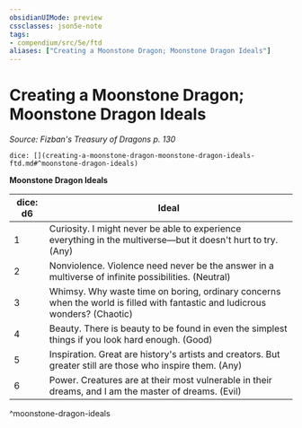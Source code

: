 ```yaml
---
obsidianUIMode: preview
cssclasses: json5e-note
tags:
- compendium/src/5e/ftd
aliases: ["Creating a Moonstone Dragon; Moonstone Dragon Ideals"]
---
```

# Creating a Moonstone Dragon; Moonstone Dragon Ideals
*Source: Fizban's Treasury of Dragons p. 130* 

`dice: [](creating-a-moonstone-dragon-moonstone-dragon-ideals-ftd.md#^moonstone-dragon-ideals)`

**Moonstone Dragon Ideals**

| dice: d6 | Ideal |
|----------|-------|
| 1 | Curiosity. I might never be able to experience everything in the multiverse—but it doesn't hurt to try. (Any) |
| 2 | Nonviolence. Violence need never be the answer in a multiverse of infinite possibilities. (Neutral) |
| 3 | Whimsy. Why waste time on boring, ordinary concerns when the world is filled with fantastic and ludicrous wonders? (Chaotic) |
| 4 | Beauty. There is beauty to be found in even the simplest things if you look hard enough. (Good) |
| 5 | Inspiration. Great are history's artists and creators. But greater still are those who inspire them. (Any) |
| 6 | Power. Creatures are at their most vulnerable in their dreams, and I am the master of dreams. (Evil) |
^moonstone-dragon-ideals